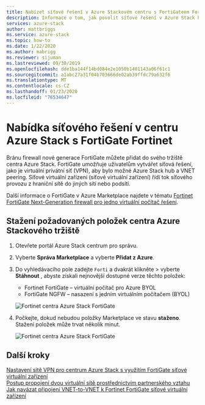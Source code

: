 ```yaml
---
title: Nabízet síťové řešení v Azure Stackovém centru s FortiGateem Fortinet | Microsoft Docs
description: Informace o tom, jak povolit síťové řešení v Azure Stack hub pomocí Fortinet FortiGate
services: azure-stack
author: mattbriggs
ms.service: azure-stack
ms.topic: how-to
ms.date: 1/22/2020
ms.author: mabrigg
ms.reviewer: sijuman
ms.lastreviewed: 09/30/2019
ms.openlocfilehash: dde1ba144f14bd084e2e1050b1401143a06f61c1
ms.sourcegitcommit: a1abc27a31f04b703666de02ab39ffdc79a632f6
ms.translationtype: MT
ms.contentlocale: cs-CZ
ms.lasthandoff: 01/23/2020
ms.locfileid: "76534647"
---
```

# <a name="offer-a-network-solution-in-azure-stack-hub-with-fortinet-fortigate"></a>Nabídka síťového řešení v centru Azure Stack s FortiGate Fortinet

Bránu firewall nové generace FortiGate můžete přidat do svého tržiště centra Azure Stack. FortiGate umožňuje uživatelům vytvářet síťová řešení, jako je virtuální privátní síť (VPN), aby bylo možné Azure Stack hub a VNET peering. Síťové virtuální zařízení (síťové virtuální zařízení) řídí tok síťového provozu z hraniční sítě do jiných sítí nebo podsítí. 

Další informace o FortiGate v Azure Marketplace najdete v tématu [Fortinet FortiGate Next-Generation firewall pro jedno virtuální počítač řešení](https://azuremarketplace.microsoft.com/marketplace/apps/fortinet.fortinet-FortiGate-singlevm).

## <a name="download-the-required-azure-stack-hub-marketplace-items"></a>Stažení požadovaných položek centra Azure Stackového tržiště

1.  Otevřete portál Azure Stack centrum pro správu.

2.  Vyberte **Správa Marketplace** a vyberte **Přidat z Azure**.

3. Do vyhledávacího pole zadejte `Forti` a dvakrát klikněte > vyberte **Stáhnout** , abyste získali nejnovější dostupné verze těchto položek: 
    - Fortinet FortiGate – virtuální počítač pro Azure BYOL
    - FortiGate NGFW – nasazení s jedním virtuálním počítačem (BYOL)

    ![Fortinet centra Azure Stack FortiGate](./media/azure-stack-network-solutions-enable/azure-stack-marketplace-FortiGate-fortinet.png)

2.  Počkejte, dokud nebudou položky Marketplace ve stavu **staženo**. Stažení položek může trvat několik minut.

    ![Fortinet centra Azure Stack FortiGate](./media/azure-stack-network-solutions-enable/image4.png)

## <a name="next-steps"></a>Další kroky

[Nastavení sítě VPN pro centrum Azure Stack s využitím FortiGate síťové virtuální zařízení](../user/azure-stack-network-howto-vnet-to-onprem.md)  
[Postup propojení dvou virtuální sítě prostřednictvím partnerského vztahu](../user/azure-stack-network-howto-vnet-to-vnet.md)  
[Jak navázat připojení VNET-to-VNET k Fortinet FortiGate síťové virtuální zařízení](../user/azure-stack-network-howto-vnet-to-vnet-stacks.md)  

